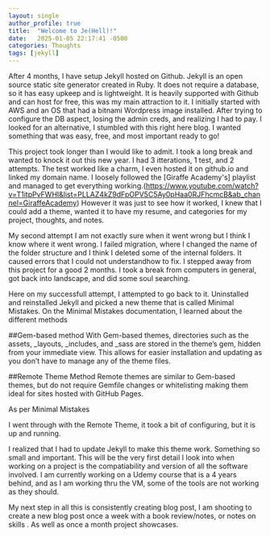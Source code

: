 ```yaml
---
layout: single
author_profile: true
title:  "Welcome to Je(Hell)!"
date:   2025-01-05 22:17:41 -0500
categories: Thoughts
tags: [jekyll]
---
```


After 4 months, I have setup Jekyll hosted on Github. Jekyll is an open source static site generator created in Ruby.
It does not require a database, so it has easy upkeep and is lightweight. It is heavily supported with Github and can host for free,
this was my main attraction to it. I initially started with AWS and an OS that had a bitnami Wordpress image installed. After trying to configure the DB aspect,
losing the admin creds, and realizing I had to pay. I looked for an alternative, I stumbled with this right here blog. I wanted something that was easy, free, and
most important ready to go!

This project took longer than I would like to admit. I took a long break and wanted to knock it out this new year. I had 3 itterations, 1 test, and 2 attempts.
The test worked like a charm, I even hosted it on github.io and linked my domain name. I loosely followed the [Giraffe Academy's] playlist and managed to get everything working.(https://www.youtube.com/watch?v=T1itpPvFWHI&list=PLLAZ4kZ9dFpOPV5C5Ay0pHaa0RJFhcmcB&ab_channel=GiraffeAcademy)
However it was just to see how it worked, I knew that I could add a theme, wanted it to have my resume, and categories for my project, thoughts, and notes.

My second attempt I am not exactly sure when it went wrong but I think I know where it went wrong.
I failed migration, where I changed the name of the folder structure and I think I deleted some of the internal folders. It caused errors that I could not understandhow to fix. I stepped away from this project for a good 2 months. I took a break from computers in general, got back into landscape, and did some soul searching.

Here on my successfull attempt, I attempted to go back to it. Uninstalled and reinstalled Jekyll and picked a new theme that is called Minimal Mistakes. 
On the Minimal Mistakes documentation, I learned about the different methods

##Gem-based method
With Gem-based themes, directories such as the assets, _layouts, _includes, and _sass are stored in the theme’s gem, hidden from your immediate view. This allows for easier installation and updating as you don’t have to manage any of the theme files.

##Remote Theme Method
Remote themes are similar to Gem-based themes, but do not require Gemfile changes or whitelisting making them ideal for sites hosted with GitHub Pages.

As per Minimal Mistakes

I went through with the Remote Theme, it took a bit of configuring, but it is up and running.

I realized that I had to update Jekyll to make this theme work. Something so small and important. This will be the very first detail I look into when working on a project is the compatiability and version of all the software involved. I am currently working on a Udemy course that is a 4 years behind, and as I am working thru the VM, some of the tools are not working as they should. 

My next step in all this is consistently creating blog post, I am shooting to create a new blog post once a week with a book review/notes, or notes on skills . As well as once a month project showcases.
